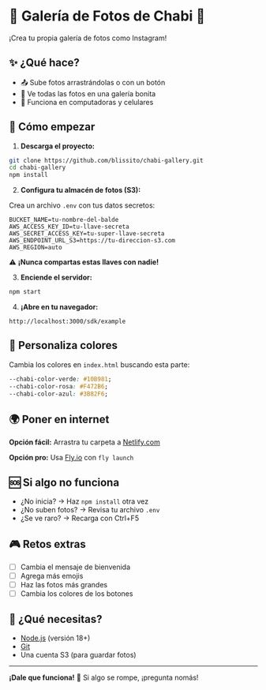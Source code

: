 # 🎉 Galería de Fotos de Chabi 📸

¡Crea tu propia galería de fotos como Instagram!

## ✨ ¿Qué hace?

- 📤 Sube fotos arrastrándolas o con un botón
- 👀 Ve todas las fotos en una galería bonita  
- 📱 Funciona en computadoras y celulares

## 🚀 Cómo empezar

1. **Descarga el proyecto:**
```bash
git clone https://github.com/blissito/chabi-gallery.git
cd chabi-gallery
npm install
```

2. **Configura tu almacén de fotos (S3):**

Crea un archivo `.env` con tus datos secretos:
```
BUCKET_NAME=tu-nombre-del-balde
AWS_ACCESS_KEY_ID=tu-llave-secreta
AWS_SECRET_ACCESS_KEY=tu-super-llave-secreta
AWS_ENDPOINT_URL_S3=https://tu-direccion-s3.com
AWS_REGION=auto
```

⚠️ **¡Nunca compartas estas llaves con nadie!**

3. **Enciende el servidor:**
```bash
npm start
```

4. **¡Abre en tu navegador:**
```
http://localhost:3000/sdk/example
```

## 🎨 Personaliza colores

Cambia los colores en `index.html` buscando esta parte:
```css
--chabi-color-verde: #10B981;
--chabi-color-rosa: #F472B6;
--chabi-color-azul: #3B82F6;
```

## 🌍 Poner en internet

**Opción fácil:** Arrastra tu carpeta a [Netlify.com](https://netlify.com)

**Opción pro:** Usa [Fly.io](https://fly.io) con `fly launch`

## 🆘 Si algo no funciona

- ¿No inicia? → Haz `npm install` otra vez
- ¿No suben fotos? → Revisa tu archivo `.env`
- ¿Se ve raro? → Recarga con Ctrl+F5

## 🎮 Retos extras

- [ ] Cambia el mensaje de bienvenida
- [ ] Agrega más emojis
- [ ] Haz las fotos más grandes
- [ ] Cambia los colores de los botones

## 🔧 ¿Qué necesitas?

- [Node.js](https://nodejs.org/) (versión 18+)
- [Git](https://git-scm.com/)
- Una cuenta S3 (para guardar fotos)

---

**¡Dale que funciona!** 🚀 Si algo se rompe, ¡pregunta nomás!